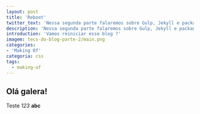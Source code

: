 ```yaml
---
layout: post
title: 'Reboot'
twitter_text: 'Nessa segunda parte falaremos sobre Gulp, Jekyll e package.json.'
description: 'Nessa segunda parte falaremos sobre Gulp, Jekyll e package.json.'
introduction: 'Vamos reiniciar esse blog ?'
imagem: tecs-do-blog-parte-2/main.png
categories:
- 'Making Of'
categoria: css
tags:
  - making-of
---
```


## Olá galera! 

Teste _123_ **abc** 